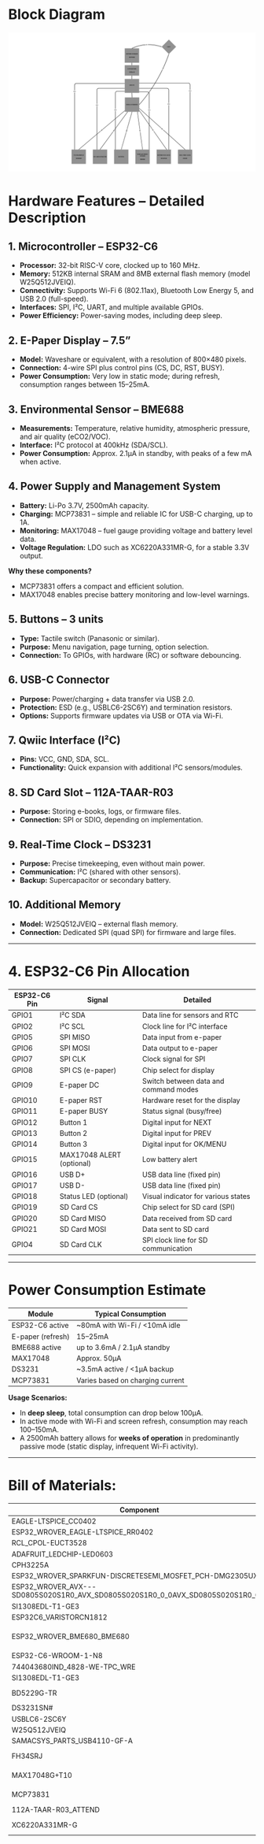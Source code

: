 # Block Diagram
![Block Diagram](BLOCK_DIAGRAM.png)


# Hardware Features – Detailed Description

## 1. Microcontroller – ESP32-C6

- **Processor:** 32-bit RISC-V core, clocked up to 160 MHz.
- **Memory:** 512KB internal SRAM and 8MB external flash memory (model W25Q512JVEIQ).
- **Connectivity:** Supports Wi-Fi 6 (802.11ax), Bluetooth Low Energy 5, and USB 2.0 (full-speed).
- **Interfaces:** SPI, I²C, UART, and multiple available GPIOs.
- **Power Efficiency:** Power-saving modes, including deep sleep.

## 2. E-Paper Display – 7.5”

- **Model:** Waveshare or equivalent, with a resolution of 800×480 pixels.
- **Connection:** 4-wire SPI plus control pins (CS, DC, RST, BUSY).
- **Power Consumption:** Very low in static mode; during refresh, consumption ranges between 15–25mA.


## 3. Environmental Sensor – BME688

- **Measurements:** Temperature, relative humidity, atmospheric pressure, and air quality (eCO2/VOC).
- **Interface:** I²C protocol at 400kHz (SDA/SCL).
- **Power Consumption:** Approx. 2.1µA in standby, with peaks of a few mA when active.


## 4. Power Supply and Management System

- **Battery:** Li-Po 3.7V, 2500mAh capacity.
- **Charging:** MCP73831 – simple and reliable IC for USB-C charging, up to 1A.
- **Monitoring:** MAX17048 – fuel gauge providing voltage and battery level data.
- **Voltage Regulation:** LDO such as XC6220A331MR-G, for a stable 3.3V output.

**Why these components?**
- MCP73831 offers a compact and efficient solution.
- MAX17048 enables precise battery monitoring and low-level warnings.

## 5. Buttons – 3 units

- **Type:** Tactile switch (Panasonic or similar).
- **Purpose:** Menu navigation, page turning, option selection.
- **Connection:** To GPIOs, with hardware (RC) or software debouncing.

## 6. USB-C Connector

- **Purpose:** Power/charging + data transfer via USB 2.0.
- **Protection:** ESD (e.g., USBLC6-2SC6Y) and termination resistors.
- **Options:** Supports firmware updates via USB or OTA via Wi-Fi.

## 7. Qwiic Interface (I²C)

- **Pins:** VCC, GND, SDA, SCL.
- **Functionality:** Quick expansion with additional I²C sensors/modules.

## 8. SD Card Slot – 112A-TAAR-R03

- **Purpose:** Storing e-books, logs, or firmware files.
- **Connection:** SPI or SDIO, depending on implementation.

## 9. Real-Time Clock – DS3231

- **Purpose:** Precise timekeeping, even without main power.
- **Communication:** I²C (shared with other sensors).
- **Backup:** Supercapacitor or secondary battery.

## 10. Additional Memory

- **Model:** W25Q512JVEIQ – external flash memory.
- **Connection:** Dedicated SPI (quad SPI) for firmware and large files.

---

# 4. ESP32-C6 Pin Allocation

| ESP32-C6 Pin | Signal                        | Detailed                                   |
|--------------|-------------------------------|--------------------------------------------|
| GPIO1        | I²C SDA                       | Data line for sensors and RTC              |
| GPIO2        | I²C SCL                       | Clock line for I²C interface               |
| GPIO5        | SPI MISO                      | Data input from e-paper                    |
| GPIO6        | SPI MOSI                      | Data output to e-paper                     |
| GPIO7        | SPI CLK                       | Clock signal for SPI                       |
| GPIO8        | SPI CS (e-paper)              | Chip select for display                    |
| GPIO9        | E-paper DC                    | Switch between data and command modes      |
| GPIO10       | E-paper RST                   | Hardware reset for the display             |
| GPIO11       | E-paper BUSY                  | Status signal (busy/free)                  |
| GPIO12       | Button 1                      | Digital input for NEXT                     |
| GPIO13       | Button 2                      | Digital input for PREV                     |
| GPIO14       | Button 3                      | Digital input for OK/MENU                  |
| GPIO15       | MAX17048 ALERT (optional)     | Low battery alert                          |
| GPIO16       | USB D+                        | USB data line (fixed pin)                  |
| GPIO17       | USB D-                        | USB data line (fixed pin)                  |
| GPIO18       | Status LED (optional)         | Visual indicator for various states        |
| GPIO19       | SD Card CS                    | Chip select for SD card (SPI)              |
| GPIO20       | SD Card MISO                  | Data received from SD card                 |
| GPIO21       | SD Card MOSI                  | Data sent to SD card                       |
| GPIO4        | SD Card CLK                   | SPI clock line for SD communication        |

---

# Power Consumption Estimate

| Module                | Typical Consumption              |
|------------------------|----------------------------------|
| ESP32-C6 active        | ~80mA with Wi-Fi / <10mA idle   |
| E-paper (refresh)      | 15–25mA                         |
| BME688 active          | up to 3.6mA / 2.1µA standby     |
| MAX17048               | Approx. 50µA                    |
| DS3231                 | ~3.5mA active / <1µA backup     |
| MCP73831               | Varies based on charging current|

**Usage Scenarios:**
- In **deep sleep**, total consumption can drop below 100µA.
- In active mode with Wi-Fi and screen refresh, consumption may reach 100–150mA.
- A 2500mAh battery allows for **weeks of operation** in predominantly passive mode (static display, infrequent Wi-Fi activity).

---


# Bill of Materials:

| Component | Type | Marketplace | Datasheet |
|----------|------|-------------|-----------|
| EAGLE-LTSPICE_CC0402 | Capacitor | [Link](https://eu.mouser.com/ProductDetail/KEMET/C0402C475K8PACTU?qs=ulEaXIWI0c9ebKRT3r3htg%3D%3D) | [Datasheet](https://eu.mouser.com/datasheet/2/447/KEM_C1006_X5R_SMD-3316465.pdf) |
| ESP32_WROVER_EAGLE-LTSPICE_RR0402 | Resistor | [Link](https://eu.mouser.com/ProductDetail/Vishay-Beyschlag/MCS04020D9101BE000?qs=sGAEpiMZZMvdGkrng054twKDKoBh%252BscnK%2FuqkNk9X%252BqO%2Fz5%2F0u93Ow%3D%3D) | [Datasheet](https://www.vishay.com/docs/28700/mcx0x0xpre.pdf) |
| RCL_CPOL-EUCT3528 | Capacitor | [Link](https://eu.mouser.com/ProductDetail/Nichicon/LGN2W101MELA25?qs=Fe64Qgzkstf1zMszMsgRoA%3D%3D) | [Datasheet](https://eu.mouser.com/datasheet/2/293/e_lgn-3082370.pdf) |
| ADAFRUIT_LEDCHIP-LED0603 | LED | [Link](https://eu.mouser.com/ProductDetail/ams-OSRAM/KG-EELP41.22-PHRH-35-A8J8-20-R18?qs=ZcfC38r4Posajg8ZvCDQkg%3D%3D) | [Datasheet](https://eu.mouser.com/datasheet/2/588/KG_EELP41_22_EN-3572852.pdf) |
| CPH3225A | Capacitor | [Link](https://eu.mouser.com/ProductDetail/Seiko-Semiconductors/CPH3225A?qs=3etwrb1wR%252BhUOph6lAO7eg%3D%3D) | [Datasheet](https://eu.mouser.com/datasheet/2/360/Seiko_Instruments_MicroBattery_E_20230330_2024Jan_-3561061.pdf) |
| ESP32_WROVER_SPARKFUN-DISCRETESEMI_MOSFET_PCH-DMG2305UX-7 | Transistor | [Link](https://eu.mouser.com/ProductDetail/Diodes-Incorporated/DMG2305UX-7?qs=L1DZKBg7t5F%2FNBHrjfxC%252Bg%3D%3D) | [Datasheet](https://www.diodes.com/assets/Datasheets/DMG2305UX.pdf) |
| ESP32_WROVER_AVX---SD0805S020S1R0_AVX_SD0805S020S1R0_0_0AVX_SD0805S020S1R0_0_0 | Diode | [Link](https://eu.mouser.com/ProductDetail/ROHM-Semiconductor/SCS310AMC7G?qs=iLKYxzqNS75xiccEgNnX2g%3D%3D) | [Datasheet](https://fscdn.rohm.com/en/products/databook/datasheet/discrete/sic/sbd/scs310am-e.pdf) |
| SI1308EDL-T1-GE3 | Transistor | [Link](https://eu.mouser.com/ProductDetail/Vishay-Semiconductors/SI1308EDL-T1-GE3?qs=bX1%252BNvsK%2FBramh9tgpOaEw%3D%3D) | [Datasheet](https://www.vishay.com/docs/63399/si1308edl.pdf) |
| ESP32C6_VARISTORCN1812 | Varistor | [Link](https://eu.mouser.com/ProductDetail/Schurter/PFMF.050.2?qs=1auRipcfynCums5v1iucSA%3D%3D) | [Datasheet](https://eu.mouser.com/datasheet/2/358/typ_PFMF-1275918.pdf) |
| ESP32_WROVER_BME680_BME680 | Integrated Environmental Unit | [Link](https://eu.mouser.com/ProductDetail/M5Stack/U001-C?qs=e8oIoAS2J1R2mB7ZY1%252BSZg%3D%3D) | [Datasheet](https://docs.m5stack.com/en/unit/envIII) |
| ESP32-C6-WROOM-1-N8 | MicroController | [Link](https://eu.mouser.com/ProductDetail/Espressif-Systems/ESP32-C6?qs=Imq1NPwxi75noDtUpuVuWw%3D%3D) | [Datasheet](https://eu.mouser.com/datasheet/2/891/esp32_c6_datasheet_en-3304070.pdf) |
| 744043680IND_4828-WE-TPC_WRE | Inductor | [Link](https://eu.mouser.com/ProductDetail/Wurth-Elektronik/744043680?qs=PGXP4M47uW6VkZq%252BkzjrHA%3D%3D) | [Datasheet](https://www.we-online.com/components/products/datasheet/744043680.pdf) |
| SI1308EDL-T1-GE3 | Transistor | [Link](https://eu.mouser.com/ProductDetail/Vishay-Semiconductors/SI1308EDL-T1-GE3?qs=bX1%252BNvsK%2FBramh9tgpOaEw%3D%3D) | [Datasheet](https://www.vishay.com/docs/63399/si1308edl.pdf) |
| BD5229G-TR | Voltage Detector | [Link](https://eu.mouser.com/ProductDetail/ROHM-Semiconductor/BD5229G-TR?qs=sGAEpiMZZMutXGli8Ay4kAMqIQqqdOUlDFcDfPDPIK4%3D) | [Datasheet](https://fscdn.rohm.com/en/products/databook/datasheet/ic/power/voltage_detector/bd52xxg-e.pdf) |
| DS3231SN# | RTC Module | [Link](https://eu.mouser.com/ProductDetail/Analog-Devices-Maxim-Integrated/DS3231SN?qs=1eQvB6Dk1vhUlr8%2FOrV0Fw%3D%3D) | [Datasheet](https://eu.mouser.com/datasheet/2/609/DS3231-3421123.pdf) |
| USBLC6-2SC6Y | ESD Protection | [Link](https://eu.mouser.com/ProductDetail/STMicroelectronics/USBLC6-2SC6Y?qs=gNDSiZmRJS%2FOgDexvXkdow%3D%3D) | [Datasheet](https://eu.mouser.com/datasheet/2/389/usblc6_2sc6y-1852505.pdf) |
| W25Q512JVEIQ | Flash Memory | [Link](https://eu.mouser.com/ProductDetail/Winbond/W25Q512JVEIQ?qs=l7cgNqFNU1jw6svr3at6tA%3D%3D) | [Datasheet](https://eu.mouser.com/datasheet/2/949/Winbond_W25Q512JV_Datasheet-3240039.pdf) |
| SAMACSYS_PARTS_USB4110-GF-A | USB Connector | [Link](https://eu.mouser.com/ProductDetail/GCT/USB4110-GF-A?qs=KUoIvG%2F9IlYiZvIXQjyJeA%3D%3D) | [Datasheet](https://eu.mouser.com/datasheet/2/837/GCT_USB4110_Product_Drawing___20k_cycles-3455479.pdf) |
| FH34SRJ | E-Paper Display Header | [Link](https://eu.mouser.com/ProductDetail/Hirose-Connector/FH34SRJ-7S-0.5SH50?qs=vcbW%252B4%252BSTIqHa4IamMh36g%3D%3D) | [Datasheet](https://eu.mouser.com/datasheet/2/185/FH34SRJ_7S_0_5SH_50__CL0580_1200_0_50_2DDrawing_00-1615127.pdf) |
| MAX17048G+T10 | Battery Management | [Link](https://eu.mouser.com/ProductDetail/Analog-Devices-Maxim-Integrated/MAX17048G%2bT10?qs=D7PJwyCwLAoGnnn8jEPRBQ%3D%3D) | [Datasheet](https://eu.mouser.com/datasheet/2/609/MAX17048_MAX17049-3469099.pdf) |
| MCP73831 | Battery Controller | [Link](https://eu.mouser.com/ProductDetail/Microchip-Technology/MCP73831T-2ATI-MC?qs=yUQqVecv4qs9k7ug0bEXiw%3D%3D) | [Datasheet](https://eu.mouser.com/datasheet/2/268/MCP73831_Family_Data_Sheet_DS20001984H-3441711.pdf) |
| 112A-TAAR-R03_ATTEND | SD Card Mount | [Link](https://store.comet.srl.ro/Catalogue/Product/43497/) | [Datasheet](https://store.comet.srl.ro/Catalogue/Product/43497/) |
| XC6220A331MR-G | LDO Voltage Regulator | [Link](https://eu.mouser.com/ProductDetail/Torex-Semiconductor/XC6220A331MR-G?qs=AsjdqWjXhJ8ZSWznL1J0gg%3D%3D) | [Datasheet](https://eu.mouser.com/datasheet/2/760/xc6220-3371556.pdf) |

